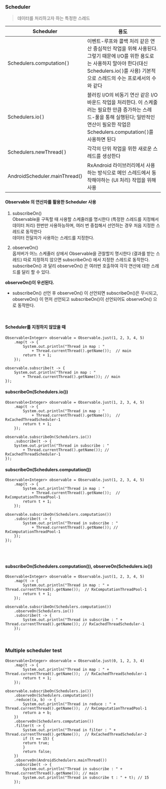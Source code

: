 ### Scheduler
>데이터를 처리하고자 하는 특정한 스레드

Scheduler | 용도
----------|-----------
Schedulers.computation( ) | 이벤트-루프와 콜백 처리 같은 연산 중심적인 작업을 위해 사용된다. 그렇기 때문에 I/O를 위한 용도로는 사용하지 말아야 한다(대신 Schedulers.io( )를 사용) 기본적으로 스레드의 수는 프로세서의 수와 같다
Schedulers.io( ) | 블러킹 I/O의 비동기 연산 같은 I/O 바운드 작업을 처리한다. 이 스케줄러는 필요한 만큼 증가하는 스레드-풀을 통해 실행된다; 일반적인 연산이 필요한 작업은 Schedulers.computation( )를 사용하면 된다
Schedulers.newThread( )	 | 각각의 단위 작업을 위한 새로운 스레드를 생성한다
AndroidScheduler.mainThread() | RxAndroid 라이브러리에서 사용하는 방식으로 메인 스레드에서 동작해야하는 (UI 처리) 작업을 위해 사용

#### Observable 의 연산자를 활용한 Scheduler 사용

1. subscribeOn()<br>
Observable을 구독할 때 사용할 스케줄러를 명시한다 (특정한 스레드를 지정해서 데이터 처리)
한번만 사용하능하며, 여러 번 중첩해서 선언하는 경우 처음 지정한 스레드로 동작한다<br>
데이터 전달자가 사용하는 스레드를 지정한다.

2. observeOn()<br>
옵저버가 어느 스케줄러 상에서 Observable을 관찰할지 명시한다 (결과를 받는 스레드)
따로 지정하지 않으면 subscribeOn() 에서 지정한 스레드로 동작한다.
subscribeOn() 과 달리 observeOn() 은 여러번 호출하여 각각 연산에 대한 스레드를 달리 할 수 있다.

**observeOn()이 우선된다.**

- subscribeOn() 선언 후 observeOn() 이 선언되면 subscribeOn()은 무시되고,
observeOn() 이 먼저 선언되고 subscribeOn()이 선언되어도 observeOn() 으로 동작한다.

<br>

#### Scheduler를 지정하지 않았을 때
```
Observable<Integer> observable = Observable.just(1, 2, 3, 4, 5)
	.map(t -> {
	    System.out.println("Thread in map : " 
	    	+ Thread.currentThread().getName());  // main
	    return t + 1;
	});

observable.subscribe(t -> {
    System.out.println("Thread in map : " 
    	+ Thread.currentThread().getName()); // main
});
```

#### subscribeOn(Schedulers.io())
```
Observable<Integer> observable = Observable.just(1, 2, 3, 4, 5)
	.map(t -> {
	    System.out.println("Thread in map : " 
	    	+ Thread.currentThread().getName());  // RxCachedThreadScheduler-1
	    return t + 1;
	});

observable.subscribeOn(Schedulers.io())
	.subscribe(t -> {
    System.out.println("Thread in subscribe : " 
    	+ Thread.currentThread().getName()); // RxCachedThreadScheduler-1
});
```

#### subscribeOn(Schedulers.computation())
```
Observable<Integer> observable = Observable.just(1, 2, 3, 4, 5)
	.map(t -> {
	    System.out.println("Thread in map : " 
	    	+ Thread.currentThread().getName());  // RxComputationThreadPool-1
	    return t + 1;
	});

observable.subscribeOn(Schedulers.computation())
	.subscribe(t -> {
	    System.out.println("Thread in subscribe : " 
	    	+ Thread.currentThread().getName()); // RxComputationThreadPool-1
	});
});
```

<br>
<br>

#### subscribeOn(Schedulers.computation()), observeOn(Schedulers.io())
```
Observable<Integer> observable = Observable.just(1, 2, 3, 4, 5)
	.map(t -> {
	    System.out.println("Thread in map : " + Thread.currentThread().getName());  // RxComputationThreadPool-1
	    return t + 1;
	});

observable.subscribeOn(Schedulers.computation())
	.observeOn(Schedulers.io())
	.subscribe(t -> {
	    System.out.println("Thread in subscribe : " + Thread.currentThread().getName()); // RxCachedThreadScheduler-1
	});
```

<br>

### Multiple scheduler test
```
Observable<Integer> observable = Observable.just(0, 1, 2, 3, 4)
	.map(t -> {
	    System.out.println("Thread in map : " + Thread.currentThread().getName());  // RxCachedThreadScheduler-1
	    return t + 1;
	});

observable.subscribeOn(Schedulers.io())
	.observeOn(Schedulers.computation())
	.reduce((a, b) -> {
	    System.out.println("Thread in reduce : " + Thread.currentThread().getName());  // RxComputationThreadPool-1
	    return a + b;
	})
	.observeOn(Schedulers.computation())
	.filter(t -> {
	    System.out.println("Thread in filter : " + Thread.currentThread().getName());  // RxCachedThreadScheduler-2
	    if (t == 15) {
		return true;
	    }
	    return false;
	})
	.observeOn(AndroidSchedulers.mainThread())
	.subscribe(t -> {
	    System.out.println("Thread in subscribe : " + Thread.currentThread().getName()); // main
	    System.out.println("Thread in subscribe t : " + t); // 15
	});
```

